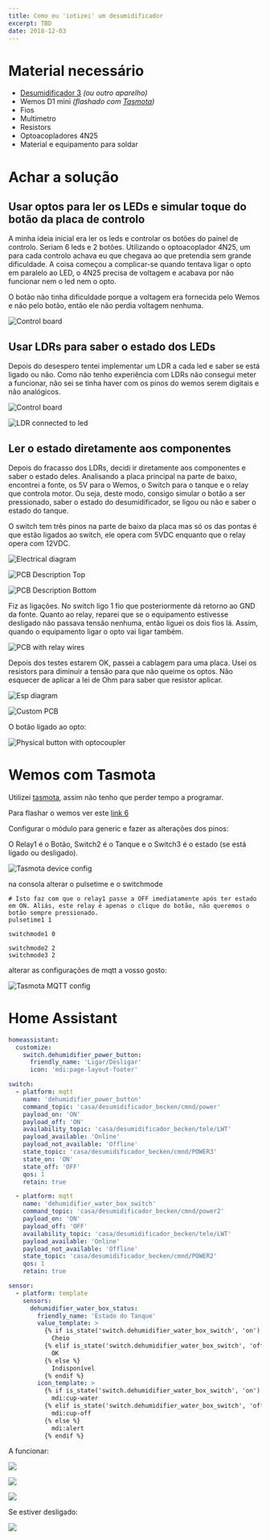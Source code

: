 ```yaml
---
title: Como eu 'iotizei' um desumidificador
excerpt: TBD
date: 2018-12-03
---
```


# Material necessário

- [Desumidificador 3](https://www.worten.pt/grandes-eletrodomesticos/climatizacao-e-aquecimento/desumidificadores/desumidificador-becken-10l-bdh2774-5863842) _(ou outro aparelho)_
- Wemos D1 mini _(flashado com [Tasmota](https://tasmota.github.io/docs/))_
- Fios
- Multimetro
- Resistors
- Optoacopladores 4N25
- Material e equipamento para soldar

# Achar a solução

## Usar optos para ler os LEDs e simular toque do botão da placa de controlo

A minha ideia inicial era ler os leds e controlar os botões do painel de controlo. Seriam 6 leds e 2 botões. Utilizando o optoacoplador 4N25, um para cada controlo achava eu que chegava ao que pretendia sem grande dificuldade. A coisa começou a complicar-se quando tentava ligar o opto em paralelo ao LED, o 4N25 precisa de voltagem e acabava por não funcionar nem o led nem o opto.

O botão não tinha dificuldade porque a voltagem era fornecida pelo Wemos e não pelo botão, então ele não perdia voltagem nenhuma.

![Control board](./images/control-board-1.png)

## Usar LDRs para saber o estado dos LEDs

Depois do desespero tentei implementar um LDR a cada led e saber se está ligado ou não. Como não tenho experiência com LDRs não consegui meter a funcionar, não sei se tinha haver com os pinos do wemos serem digitais e não analógicos.

![Control board](./images/control-board-2.png)

![LDR connected to led](./images/ldr-connected.png)

## Ler o estado diretamente aos componentes

Depois do fracasso dos LDRs, decidi ir diretamente aos componentes e saber o estado deles. Analisando a placa principal na parte de baixo, encontrei a fonte, os 5V para o Wemos, o Switch para o tanque e o relay que controla motor. Ou seja, deste modo, consigo simular o botão a ser pressionado, saber o estado do desumidificador, se ligou ou não e saber o estado do tanque.

O switch tem três pinos na parte de baixo da placa mas só os das pontas é que estão ligados ao switch, ele opera com 5VDC enquanto que o relay opera com 12VDC.

![Electrical diagram](./images/electrical-diagram.png)

![PCB Description Top](./images/analyzing-pcb-top.png)

![PCB Description Bottom](./images/analyzing-pcb-bottom.png)

Fiz as ligações. No switch ligo 1 fio que posteriormente dá retorno ao GND da fonte. Quanto ao relay, reparei que se o equipamento estivesse desligado não passava tensão nenhuma, então liguei os dois fios lá. Assim, quando o equipamento ligar o opto vai ligar também.

![PCB with relay wires](./images/pcb-with-relay-wires.png)

Depois dos testes estarem OK, passei a cablagem para uma placa. Usei os resistors para diminuir a tensão para que não queime os optos. Não esquecer de aplicar a lei de Ohm para saber que resistor aplicar.

![Esp diagram](./images/esp-diagram.png)

![Custom PCB](./images/custom-pcb.png)

O botão ligado ao opto:

![Physical button with optocoupler](./images/physical-button-with-opto.png)

# Wemos com Tasmota

Utilizei [tasmota](https://tasmota.github.io/docs/), assim não tenho que perder tempo a programar.

Para flashar o wemos ver este [link 6](https://github.com/arendst/Sonoff-Tasmota/wiki/Wemos-D1-Mini)

Configurar o módulo para generic e fazer as alterações dos pinos:

O Relay1 é o Botão, Switch2 é o Tanque e o Switch3 é o estado (se está ligado ou desligado).

![Tasmota device config](./images/tasmota-device-config.png)

na consola alterar o pulsetime e o switchmode

```
# Isto faz com que o relay1 passe a OFF imediatamente após ter estado em ON. Aliás, este relay é apenas o clique do botão, não queremos o botão sempre pressionado.
pulsetime1 1

switchmode1 0

switchmode2 2
switchmode3 2
```

alterar as configurações de mqtt a vosso gosto:

![Tasmota MQTT config](./images/tasmota-mqtt-config.png)

# Home Assistant

```yaml
homeassistant:
  customize:
    switch.dehumidifier_power_button:
      friendly_name: 'Ligar/Desligar'
      icon: 'mdi:page-layout-footer'

switch:
  - platform: mqtt
    name: 'dehumidifier_power_button'
    command_topic: 'casa/desumidificador_becken/cmnd/power'
    payload_on: 'ON'
    payload_off: 'ON'
    availability_topic: 'casa/desumidificador_becken/tele/LWT'
    payload_available: 'Online'
    payload_not_available: 'Offline'
    state_topic: 'casa/desumidificador_becken/cmnd/POWER3'
    state_on: 'ON'
    state_off: 'OFF'
    qos: 1
    retain: true

  - platform: mqtt
    name: 'dehumidifier_water_box_switch'
    command_topic: 'casa/desumidificador_becken/cmnd/power2'
    payload_on: 'ON'
    payload_off: 'OFF'
    availability_topic: 'casa/desumidificador_becken/tele/LWT'
    payload_available: 'Online'
    payload_not_available: 'Offline'
    state_topic: 'casa/desumidificador_becken/cmnd/POWER2'
    qos: 1
    retain: true

sensor:
  - platform: template
    sensors:
      dehumidifier_water_box_status:
        friendly_name: 'Estado do Tanque'
        value_template: >
          {% if is_state('switch.dehumidifier_water_box_switch', 'on') %}
            Cheio
          {% elif is_state('switch.dehumidifier_water_box_switch', 'off') %}
            OK
          {% else %}
            Indisponível
          {% endif %}
        icon_template: >
          {% if is_state('switch.dehumidifier_water_box_switch', 'on') %}
            mdi:cup-water
          {% elif is_state('switch.dehumidifier_water_box_switch', 'off') %}
            mdi:cup-off
          {% else %}
            mdi:alert
          {% endif %}
```

A funcionar:

![](./images/ha-01.gif)

![](./images/ha-02.png)

![](./images/ha-03.png)

Se estiver desligado:

![](./images/ha-unavailable.png)
